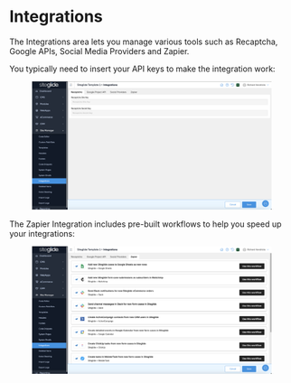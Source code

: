 # Integrations

The Integrations area lets you manage various tools such as Recaptcha, Google APIs, Social Media Providers and Zapier.

You typically need to insert your API keys to make the integration work:

<figure><img src="../.gitbook/assets/Siteglide-Site-Manager-Integrations-Recaptcha.png" alt=""><figcaption></figcaption></figure>

The Zapier Integration includes pre-built workflows to help you speed up your integrations:

<figure><img src="../.gitbook/assets/Siteglide-Site-Manager-Integrations-Zapier.png" alt=""><figcaption></figcaption></figure>
